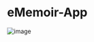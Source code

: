 # eMemoir-App
![image](https://user-images.githubusercontent.com/64885317/179503773-07807648-0fa1-4c5c-83ab-1bd394dae8cb.png)
